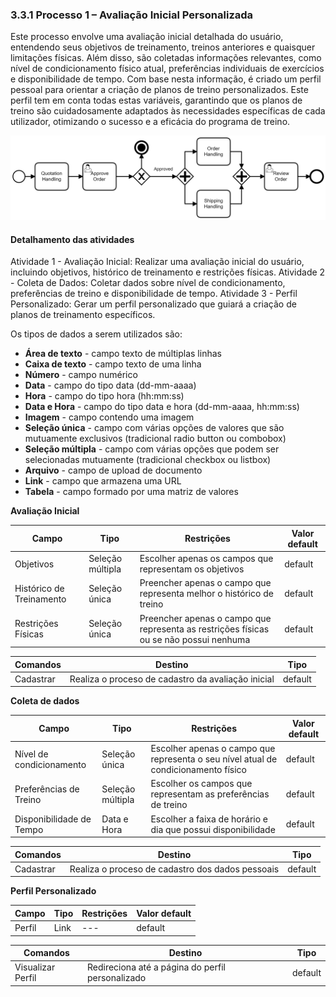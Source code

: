 ### 3.3.1 Processo 1 – Avaliação Inicial Personalizada


Este processo envolve  uma avaliação inicial detalhada do usuário, entendendo seus objetivos de treinamento, treinos anteriores e quaisquer limitações físicas. Além disso, são coletadas informações relevantes, como  nível  de condicionamento físico atual, preferências individuais de exercícios e  disponibilidade de tempo. Com base nesta informação, é criado um perfil pessoal para orientar a criação de planos de treino personalizados. Este perfil tem em conta todas estas variáveis, garantindo que os planos de treino são cuidadosamente adaptados às necessidades específicas de cada utilizador, otimizando  o sucesso e a eficácia do programa de treino.


![Exemplo de um Modelo BPMN do PROCESSO 1](images/process.png "Modelo BPMN do Processo 1.")

#### Detalhamento das atividades

Atividade 1 - Avaliação Inicial: Realizar uma avaliação inicial do usuário, incluindo objetivos, histórico de treinamento e restrições físicas.
Atividade 2 - Coleta de Dados: Coletar dados sobre nível de condicionamento, preferências de treino e disponibilidade de tempo.
Atividade 3 - Perfil Personalizado: Gerar um perfil personalizado que guiará a criação de planos de treinamento específicos.


Os tipos de dados a serem utilizados são:

* **Área de texto** - campo texto de múltiplas linhas
* **Caixa de texto** - campo texto de uma linha
* **Número** - campo numérico
* **Data** - campo do tipo data (dd-mm-aaaa)
* **Hora** - campo do tipo hora (hh:mm:ss)
* **Data e Hora** - campo do tipo data e hora (dd-mm-aaaa, hh:mm:ss)
* **Imagem** - campo contendo uma imagem
* **Seleção única** - campo com várias opções de valores que são mutuamente exclusivos (tradicional radio button ou combobox)
* **Seleção múltipla** - campo com várias opções que podem ser selecionadas mutuamente (tradicional checkbox ou listbox)
* **Arquivo** - campo de upload de documento
* **Link** - campo que armazena uma URL
* **Tabela** - campo formado por uma matriz de valores

**Avaliação Inicial**

| **Campo**       | **Tipo**         | **Restrições** | **Valor default** |
| ---             | ---              | ---            | ---               |
| Objetivos                | Seleção múltipla | Escolher apenas os campos que representam os objetivos 					| default |
| Histórico de Treinamento | Seleção única | Preencher apenas o campo que representa melhor o histórico de treino 			| default |
| Restrições Físicas 	   | Seleção única | Preencher apenas o campo que representa as restrições físicas ou se não possui nenhuma | default |

| **Comandos**         |  **Destino**                   | **Tipo** |
| ---                  | ---                            | ---               |
| Cadastrar            | Realiza o proceso de cadastro da avaliação inicial | default |


**Coleta de dados**

| **Campo**       | **Tipo**         | **Restrições** | **Valor default** |
| ---             | ---              | ---            | ---               |
| Nível de condicionamento | Seleção única     | Escolher apenas o campo que representa o seu nível atual de condicionamento físico | default |
| Preferências de Treino   | Seleção múltipla  | Escolher os campos que representam as preferências de treino                       | default |
| Disponibilidade de Tempo | Data e Hora       | Escolher a faixa de horário e dia que possui disponibilidade                       | default |

| **Comandos**         |  **Destino**                   | **Tipo**          |
| ---                  | ---                            | ---               |
| Cadastrar            | Realiza o proceso de cadastro dos dados pessoais   | default |


**Perfil Personalizado**

| **Campo**       | **Tipo**         | **Restrições** | **Valor default** |
| ---             | ---              | ---            | ---               |
| Perfil | Link | --- | default |

| **Comandos**         |  **Destino**                   | **Tipo**          |
| ---                  | ---                            | ---               |
| Visualizar Perfil    | Redireciona até a página do perfil personalizado   | default |
